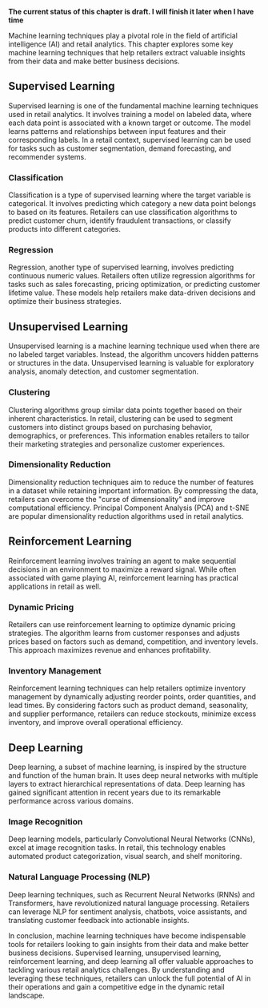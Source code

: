 **The current status of this chapter is draft. I will finish it later when I have time**

Machine learning techniques play a pivotal role in the field of artificial intelligence (AI) and retail analytics. This chapter explores some key machine learning techniques that help retailers extract valuable insights from their data and make better business decisions.

Supervised Learning
-------------------

Supervised learning is one of the fundamental machine learning techniques used in retail analytics. It involves training a model on labeled data, where each data point is associated with a known target or outcome. The model learns patterns and relationships between input features and their corresponding labels. In a retail context, supervised learning can be used for tasks such as customer segmentation, demand forecasting, and recommender systems.

### Classification

Classification is a type of supervised learning where the target variable is categorical. It involves predicting which category a new data point belongs to based on its features. Retailers can use classification algorithms to predict customer churn, identify fraudulent transactions, or classify products into different categories.

### Regression

Regression, another type of supervised learning, involves predicting continuous numeric values. Retailers often utilize regression algorithms for tasks such as sales forecasting, pricing optimization, or predicting customer lifetime value. These models help retailers make data-driven decisions and optimize their business strategies.

Unsupervised Learning
---------------------

Unsupervised learning is a machine learning technique used when there are no labeled target variables. Instead, the algorithm uncovers hidden patterns or structures in the data. Unsupervised learning is valuable for exploratory analysis, anomaly detection, and customer segmentation.

### Clustering

Clustering algorithms group similar data points together based on their inherent characteristics. In retail, clustering can be used to segment customers into distinct groups based on purchasing behavior, demographics, or preferences. This information enables retailers to tailor their marketing strategies and personalize customer experiences.

### Dimensionality Reduction

Dimensionality reduction techniques aim to reduce the number of features in a dataset while retaining important information. By compressing the data, retailers can overcome the "curse of dimensionality" and improve computational efficiency. Principal Component Analysis (PCA) and t-SNE are popular dimensionality reduction algorithms used in retail analytics.

Reinforcement Learning
----------------------

Reinforcement learning involves training an agent to make sequential decisions in an environment to maximize a reward signal. While often associated with game playing AI, reinforcement learning has practical applications in retail as well.

### Dynamic Pricing

Retailers can use reinforcement learning to optimize dynamic pricing strategies. The algorithm learns from customer responses and adjusts prices based on factors such as demand, competition, and inventory levels. This approach maximizes revenue and enhances profitability.

### Inventory Management

Reinforcement learning techniques can help retailers optimize inventory management by dynamically adjusting reorder points, order quantities, and lead times. By considering factors such as product demand, seasonality, and supplier performance, retailers can reduce stockouts, minimize excess inventory, and improve overall operational efficiency.

Deep Learning
-------------

Deep learning, a subset of machine learning, is inspired by the structure and function of the human brain. It uses deep neural networks with multiple layers to extract hierarchical representations of data. Deep learning has gained significant attention in recent years due to its remarkable performance across various domains.

### Image Recognition

Deep learning models, particularly Convolutional Neural Networks (CNNs), excel at image recognition tasks. In retail, this technology enables automated product categorization, visual search, and shelf monitoring.

### Natural Language Processing (NLP)

Deep learning techniques, such as Recurrent Neural Networks (RNNs) and Transformers, have revolutionized natural language processing. Retailers can leverage NLP for sentiment analysis, chatbots, voice assistants, and translating customer feedback into actionable insights.

In conclusion, machine learning techniques have become indispensable tools for retailers looking to gain insights from their data and make better business decisions. Supervised learning, unsupervised learning, reinforcement learning, and deep learning all offer valuable approaches to tackling various retail analytics challenges. By understanding and leveraging these techniques, retailers can unlock the full potential of AI in their operations and gain a competitive edge in the dynamic retail landscape.

